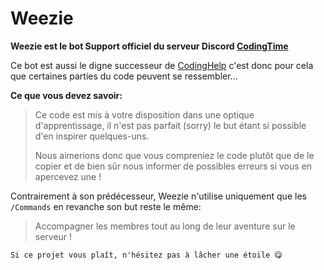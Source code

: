 # Weezie

**Weezie est le bot Support officiel du serveur Discord [CodingTime](https://discord.gg/YDa9BbNEtS)**

Ce bot est aussi le digne successeur de [CodingHelp](https://github.com/RenardNocturne/CodingHelp/) c'est donc pour cela que certaines parties du code peuvent se ressembler...

**Ce que vous devez savoir:**
> Ce code est mis à votre disposition dans une optique d'apprentissage, il n'est pas parfait (sorry) le but étant si possible d'en inspirer quelques-uns.
>
> Nous aimerions donc que vous compreniez le code plutôt que de le copier et de bien sûr nous informer de possibles erreurs si vous en apercevez une !

Contrairement à son prédécesseur, Weezie n'utilise uniquement que les ``/Commands`` en revanche son but reste le même: 
> Accompagner les membres tout au long de leur aventure sur le serveur !

``Si ce projet vous plaît, n'hésitez pas à lâcher une étoile 😋``